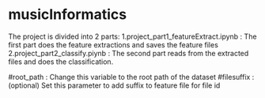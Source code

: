 # musicInformatics
The project is divided into 2 parts:
1.project_part1_featureExtract.ipynb : The first part does the feature extractions and saves the feature files
2.project_part2_classify.piynb : The second part reads from the extracted files and does the classification.

#root_path : Change this variable to the root path of the dataset
#filesuffix : (optional) Set this parameter to add suffix to feature file for file id 
